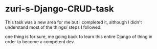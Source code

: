 # zuri-s-Django-CRUD-task
This task was a new area for me but I completed it, although I didn't understand most of the things/ steps I followed.

one thing is for sure, me going back to learn this entire Django of thing in order to become a competent dev.
